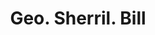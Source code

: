 ---
doi: 10.7916/D8Z62156
date_other: '1890'
date_other_textual: 1890-1899
form: printed ephemera
genre:
- Invoices
name:
- Geo. Sherril
object_in_context_url: https://biggert.cul.columbia.edu/items/view/ave_biggert_01193
subject_hierarchical_geographic:
- Sandy Hill, New York, United States
subject_name:
- Geo. Sherril
title: Geo. Sherril. Bill
sort_title: Geo. Sherril. Bill
call_number: ave_biggert_01193
coordinates:
- 43.30222222222222,-73.58055555555555
pid: ave_biggert_01193
identifiers: ave_biggert_01193
canvas_id: ldpd:396456
permalink: "/items/ave_biggert_01193/"
layout: iiif-image-page
---